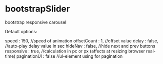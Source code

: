 bootstrapSlider
===============

bootstrap responsive carousel

Default options:

speed : 150,          //speed of animation
offsetCount : 1,      //offset value
delay : false,        //auto-play delay value in sec
hideNav : false,      //hide next and prev buttons
responsive : true,    //calculation in pc or px (affects at resizing browser real-time)
paginationUl : false  //ul-element using for pagination
